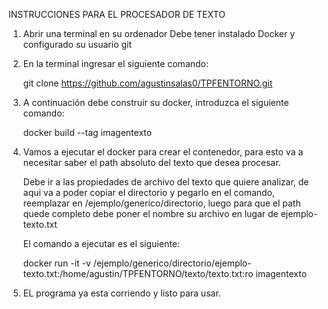 INSTRUCCIONES PARA EL PROCESADOR DE TEXTO


1) Abrir una terminal en su ordenador
	Debe tener instalado Docker y configurado su usuario git

2) En la terminal ingresar el siguiente comando:
	
	git clone https://github.com/agustinsalas0/TPFENTORNO.git
	
3) A continuación debe construir su docker, introduzca el siguiente comando:	

	docker build --tag imagentexto

4) Vamos a ejecutar el docker para crear el contenedor, para esto va a necesitar saber el path absoluto del texto que desea procesar. 
  
   Debe ir a las propiedades de archivo del texto que quiere analizar, de aqui va a poder copiar el directorio y pegarlo en el comando, 
   reemplazar en /ejemplo/generico/directorio, luego para que el path quede completo debe poner el nombre su archivo en lugar de ejemplo-texto.txt

   El comando a ejecutar es el siguiente:
		
	docker run -it -v /ejemplo/generico/directorio/ejemplo-texto.txt:/home/agustin/TPFENTORNO/texto/texto.txt:ro imagentexto

5) EL programa ya esta corriendo y listo para usar.
